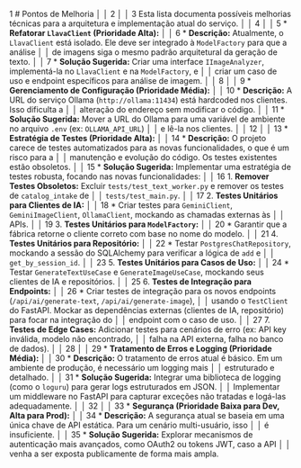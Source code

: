  1 # Pontos de Melhoria                                                                                                        │
│     2                                                                                                                             │
│     3 Esta lista documenta possíveis melhorias técnicas para a arquitetura e implementação atual do serviço.                      │
│     4                                                                                                                             │
│     5 *   **Refatorar `LlavaClient` (Prioridade Alta):**                                                                          │
│     6     *   **Descrição:** Atualmente, o `LlavaClient` está isolado. Ele deve ser integrado à `ModelFactory` para que a análise │
│       de imagens siga o mesmo padrão arquitetural da geração de texto.                                                            │
│     7     *   **Solução Sugerida:** Criar uma interface `IImageAnalyzer`, implementá-la no `LlavaClient` e na `ModelFactory`, e   │
│       criar um caso de uso e endpoint específicos para análise de imagem.                                                         │
│     8                                                                                                                             │
│     9 *   **Gerenciamento de Configuração (Prioridade Média):**                                                                   │
│    10     *   **Descrição:** A URL do serviço Ollama (`http://ollama:11434`) está hardcoded nos clientes. Isso dificulta a        │
│       alteração do endereço sem modificar o código.                                                                               │
│    11     *   **Solução Sugerida:** Mover a URL do Ollama para uma variável de ambiente no arquivo `.env` (ex: `OLLAMA_API_URL`)  │
│       e lê-la nos clientes.                                                                                                       │
│    12                                                                                                                             │
│    13 *   **Estratégia de Testes (Prioridade Alta):**                                                                             │
│    14     *   **Descrição:** O projeto carece de testes automatizados para as novas funcionalidades, o que é um risco para a      │
│       manutenção e evolução do código. Os testes existentes estão obsoletos.                                                      │
│    15     *   **Solução Sugerida:** Implementar uma estratégia de testes robusta, focando nas novas funcionalidades:              │
│    16         1.  **Remover Testes Obsoletos:** Excluir `tests/test_text_worker.py` e remover os testes de `catalog_intake` de    │
│       `tests/test_main.py`.                                                                                                       │
│    17         2.  **Testes Unitários para Clientes de IA:**                                                                       │
│    18             *   Criar testes para `GeminiClient`, `GeminiImageClient`, `OllamaClient`, mockando as chamadas externas às     │
│       APIs.                                                                                                                       │
│    19         3.  **Testes Unitários para `ModelFactory`:**                                                                       │
│    20             *   Garantir que a fábrica retorne o cliente correto com base no nome do modelo.                                │
│    21         4.  **Testes Unitários para Repositório:**                                                                          │
│    22             *   Testar `PostgresChatRepository`, mockando a sessão do SQLAlchemy para verificar a lógica de `add` e         │
│       `get_by_session_id`.                                                                                                        │
│    23         5.  **Testes Unitários para Casos de Uso:**                                                                         │
│    24             *   Testar `GenerateTextUseCase` e `GenerateImageUseCase`, mockando seus clientes de IA e repositórios.         │
│    25         6.  **Testes de Integração para Endpoints:**                                                                        │
│    26             *   Criar testes de integração para os novos endpoints (`/api/ai/generate-text`, `/api/ai/generate-image`),     │
│       usando o `TestClient` do FastAPI. Mockar as dependências externas (clientes de IA, repositório) para focar na integração do │
│       endpoint com o caso de uso.                                                                                                 │
│    27         7.  **Testes de Edge Cases:** Adicionar testes para cenários de erro (ex: API key inválida, modelo não encontrado,  │
│       falha na API externa, falha no banco de dados).                                                                             │
│    28                                                                                                                             │
│    29 *   **Tratamento de Erros e Logging (Prioridade Média):**                                                                   │
│    30     *   **Descrição:** O tratamento de erros atual é básico. Em um ambiente de produção, é necessário um logging mais       │
│       estruturado e detalhado.                                                                                                    │
│    31     *   **Solução Sugerida:** Integrar uma biblioteca de logging (como o `loguru`) para gerar logs estruturados em JSON.    │
│       Implementar um middleware no FastAPI para capturar exceções não tratadas e logá-las adequadamente.                          │
│    32                                                                                                                             │
│    33 *   **Segurança (Prioridade Baixa para Dev, Alta para Prod):**                                                              │
│    34     *   **Descrição:** A segurança atual se baseia em uma única chave de API estática. Para um cenário multi-usuário, isso  │
│       é insuficiente.                                                                                                             │
│    35     *   **Solução Sugerida:** Explorar mecanismos de autenticação mais avançados, como OAuth2 ou tokens JWT, caso a API     │
│       venha a ser exposta publicamente de forma mais ampla.  